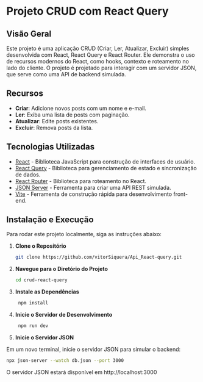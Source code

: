 # Projeto CRUD com React Query

## Visão Geral

Este projeto é uma aplicação CRUD (Criar, Ler, Atualizar, Excluir) simples desenvolvida com React, React Query e React Router. Ele demonstra o uso de recursos modernos do React, como hooks, contexto e roteamento no lado do cliente. O projeto é projetado para interagir com um servidor JSON, que serve como uma API de backend simulada.

## Recursos

- **Criar**: Adicione novos posts com um nome e e-mail.
- **Ler**: Exiba uma lista de posts com paginação.
- **Atualizar**: Edite posts existentes.
- **Excluir**: Remova posts da lista.

## Tecnologias Utilizadas

- [React](https://reactjs.org/) - Biblioteca JavaScript para construção de interfaces de usuário.
- [React Query](https://tanstack.com/query/v4) - Biblioteca para gerenciamento de estado e sincronização de dados.
- [React Router](https://reactrouter.com/) - Biblioteca para roteamento no React.
- [JSON Server](https://github.com/typicode/json-server) - Ferramenta para criar uma API REST simulada.
- [Vite](https://vitejs.dev/) - Ferramenta de construção rápida para desenvolvimento front-end.

## Instalação e Execução

Para rodar este projeto localmente, siga as instruções abaixo:

1. **Clone o Repositório**

   ```bash
   git clone https://github.com/vitorSiquera/Api_React-query.git

2. **Navegue para o Diretório do Projeto**

   ```bash
   cd crud-react-query

3. **Instale as Dependências**

   ```bash
    npm install

4. **Inicie o Servidor de Desenvolvimento**

   ```bash
    npm run dev

5. **Inicie o Servidor JSON**

Em um novo terminal, inicie o servidor JSON para simular o backend:

   ```bash
   npx json-server --watch db.json --port 3000
   ```

O servidor JSON estará disponível em http://localhost:3000